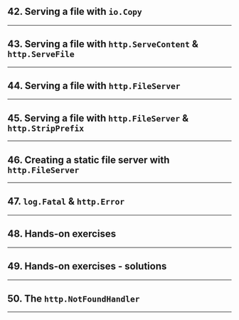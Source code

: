 ## 42. Serving a file with `io.Copy`

***

## 43. Serving a file with `http.ServeContent` & `http.ServeFile`

***

## 44. Serving a file with `http.FileServer`

***

## 45. Serving a file with `http.FileServer` & `http.StripPrefix`

***

## 46. Creating a static file server with `http.FileServer`

***

## 47. `log.Fatal` & `http.Error`

***

## 48. Hands-on exercises

***

## 49. Hands-on exercises - solutions

***

## 50. The `http.NotFoundHandler`

***
